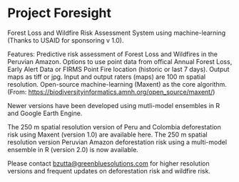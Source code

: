 # Project Foresight
Forest Loss and Wildfire Risk Assessment System using machine-learning (Thanks to USAID for sponsoring v 1.0).

Features: 
Predictive risk assessment of Forest Loss and Wildfires in the Peruvian Amazon. 
Options to use point data from offical Annual Forest Loss, Early Alert Data or FIRMS Point Fire location (historic or last 7 days).
Output maps as tiff or jpg. 
Input and output raters (maps) are 100 m spatial resolution. 
Open-source machine-learning (Maxent) as the core algorithm. (From: https://biodiversityinformatics.amnh.org/open_source/maxent/) 

Newer versions have been developed using mutli-model ensembles in R and Google Earth Engine.

The 250 m spatial resolution version of Peru and Colombia deforestation risk using Maxent (version 1.0) are available here. 
The 250 m spatial resolution version Peruvian Amazon deforestation risk using a multi-model ensemble in R (version 2.0) is now available.

Please contact bzutta@greenbluesolutions.com for higher resolution versions and frequent updates on deforestation risk and wildfire risk. 

